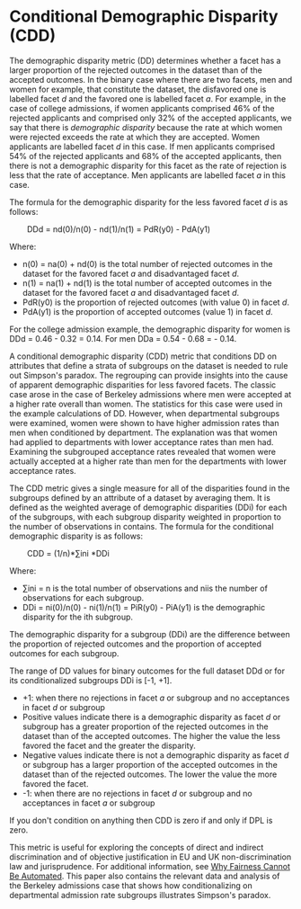 # Conditional Demographic Disparity \(CDD\)<a name="clarify-data-bias-metric-cddl"></a>

The demographic disparity metric \(DD\) determines whether a facet has a larger proportion of the rejected outcomes in the dataset than of the accepted outcomes\. In the binary case where there are two facets, men and women for example, that constitute the dataset, the disfavored one is labelled facet *d* and the favored one is labelled facet *a*\. For example, in the case of college admissions, if women applicants comprised 46% of the rejected applicants and comprised only 32% of the accepted applicants, we say that there is *demographic disparity* because the rate at which women were rejected exceeds the rate at which they are accepted\. Women applicants are labelled facet *d* in this case\. If men applicants comprised 54% of the rejected applicants and 68% of the accepted applicants, then there is not a demographic disparity for this facet as the rate of rejection is less that the rate of acceptance\. Men applicants are labelled facet *a* in this case\. 

The formula for the demographic disparity for the less favored facet *d* is as follows: 

        DDd = nd\(0\)/n\(0\) \- nd\(1\)/n\(1\) = PdR\(y0\) \- PdA\(y1\) 

Where: 
+ n\(0\) = na\(0\) \+ nd\(0\) is the total number of rejected outcomes in the dataset for the favored facet *a* and disadvantaged facet *d*\.
+ n\(1\) = na\(1\) \+ nd\(1\) is the total number of accepted outcomes in the dataset for the favored facet *a* and disadvantaged facet *d*\.
+ PdR\(y0\) is the proportion of rejected outcomes \(with value 0\) in facet *d*\.
+ PdA\(y1\) is the proportion of accepted outcomes \(value 1\) in facet *d*\.

For the college admission example, the demographic disparity for women is DDd = 0\.46 \- 0\.32 = 0\.14\. For men DDa = 0\.54 \- 0\.68 = \- 0\.14\.

A conditional demographic disparity \(CDD\) metric that conditions DD on attributes that define a strata of subgroups on the dataset is needed to rule out Simpson's paradox\. The regrouping can provide insights into the cause of apparent demographic disparities for less favored facets\. The classic case arose in the case of Berkeley admissions where men were accepted at a higher rate overall than women\. The statistics for this case were used in the example calculations of DD\. However, when departmental subgroups were examined, women were shown to have higher admission rates than men when conditioned by department\. The explanation was that women had applied to departments with lower acceptance rates than men had\. Examining the subgrouped acceptance rates revealed that women were actually accepted at a higher rate than men for the departments with lower acceptance rates\.

The CDD metric gives a single measure for all of the disparities found in the subgroups defined by an attribute of a dataset by averaging them\. It is defined as the weighted average of demographic disparities \(DDi\) for each of the subgroups, with each subgroup disparity weighted in proportion to the number of observations in contains\. The formula for the conditional demographic disparity is as follows:

        CDD = \(1/n\)\*∑ini \*DDi 

Where: 
+ ∑ini = n is the total number of observations and niis the number of observations for each subgroup\.
+ DDi = ni\(0\)/n\(0\) \- ni\(1\)/n\(1\) = PiR\(y0\) \- PiA\(y1\) is the demographic disparity for the ith subgroup\.

The demographic disparity for a subgroup \(DDi\) are the difference between the proportion of rejected outcomes and the proportion of accepted outcomes for each subgroup\.

The range of DD values for binary outcomes for the full dataset DDd or for its conditionalized subgroups DDi is \[\-1, \+1\]\. 
+ \+1: when there no rejections in facet *a* or subgroup and no acceptances in facet *d* or subgroup
+ Positive values indicate there is a demographic disparity as facet *d* or subgroup has a greater proportion of the rejected outcomes in the dataset than of the accepted outcomes\. The higher the value the less favored the facet and the greater the disparity\.
+ Negative values indicate there is not a demographic disparity as facet *d* or subgroup has a larger proportion of the accepted outcomes in the dataset than of the rejected outcomes\. The lower the value the more favored the facet\.
+ \-1: when there are no rejections in facet *d* or subgroup and no acceptances in facet *a* or subgroup

If you don't condition on anything then CDD is zero if and only if DPL is zero\.

This metric is useful for exploring the concepts of direct and indirect discrimination and of objective justification in EU and UK non\-discrimination law and jurisprudence\. For additional information, see [Why Fairness Cannot Be Automated](https://arxiv.org/abs/2005.05906)\. This paper also contains the relevant data and analysis of the Berkeley admissions case that shows how conditionalizing on departmental admission rate subgroups illustrates Simpson's paradox\.